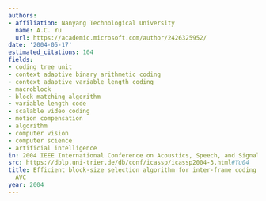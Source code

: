 ```yaml
---
authors:
- affiliation: Nanyang Technological University
  name: A.C. Yu
  url: https://academic.microsoft.com/author/2426325952/
date: '2004-05-17'
estimated_citations: 104
fields:
- coding tree unit
- context adaptive binary arithmetic coding
- context adaptive variable length coding
- macroblock
- block matching algorithm
- variable length code
- scalable video coding
- motion compensation
- algorithm
- computer vision
- computer science
- artificial intelligence
in: 2004 IEEE International Conference on Acoustics, Speech, and Signal Processing
src: https://dblp.uni-trier.de/db/conf/icassp/icassp2004-3.html#Yu04
title: Efficient block-size selection algorithm for inter-frame coding in H.264/MPEG-4
  AVC
year: 2004
---
```


